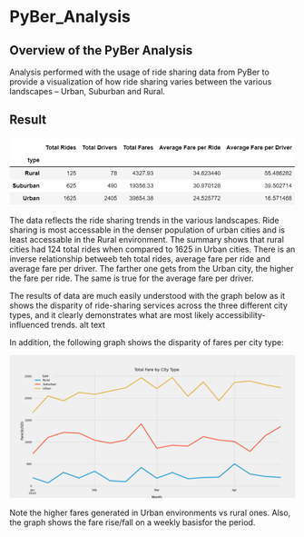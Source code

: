 # PyBer_Analysis

## Overview of the PyBer Analysis
Analysis performed with the usage of ride sharing data from PyBer to provide a visualization of how ride sharing varies between the various landscapes – Urban, Suburban and Rural. 

## Result
![PyBer Summary](https://github.com/hmohabir/PyBer_Analysis/blob/main/analysis/PyBer%20summary.PNG)

The data reflects the ride sharing trends in the various landscapes. Ride sharing is most accessable in the denser population of urban cities and is least accessable in the Rural environment. The summary shows that rural cities had 124 total rides when compared to 1625 in Urban cities. There is an inverse relationship betweeb teh total rides, average fare per ride and average fare per driver. The farther one gets from the Urban city, the higher the fare per ride. The same is true for the average fare per driver. 


The results of data are much easily understood with the graph below as it shows the disparity of ride-sharing services across the three different city types, and it clearly demonstrates what are most likely accessibility-influenced trends.  alt text

In addition, the following graph shows the disparity of fares per city type:

![PyBer Fare Summary](https://github.com/hmohabir/PyBer_Analysis/blob/main/analysis/PyBer_fare_summary.png)

Note the higher fares generated in Urban environments vs rural ones. Also, the graph shows the fare rise/fall on a weekly basisfor the period.
